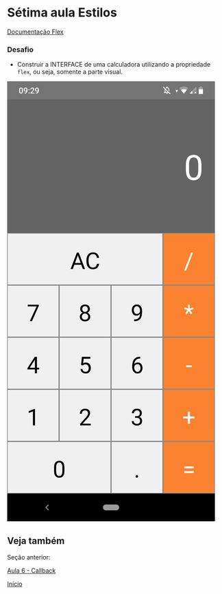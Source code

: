 # Sétima aula Estilos

[Documentação Flex](http://facebook.github.io/react-native/docs/flexbox)

### Desafio 

* Construir a INTERFACE de uma calculadora utilizando a propriedade ``flex``, ou seja, somente a parte visual.

![](https://github.com/AWLeiseR/ReactNative/blob/master/Aula%207/calculadora.png)

## Veja também

Seção anterior: 

[Aula 6 - Callback ](https://github.com/AWLeiseR/ReactNative/tree/master/Aula%206)

[Início](https://github.com/AWLeiseR/ReactNative)

